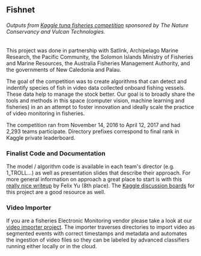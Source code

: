 ## Fishnet
###### Outputs from [Kaggle tuna fisheries competition](https://www.kaggle.com/c/the-nature-conservancy-fisheries-monitoring) sponsored by The Nature Conservancy and Vulcan Technologies.  

This project was done in partnership with Satlink, Archipelago Marine Research, the Pacific Community, the Solomon Islands Ministry of Fisheries and Marine Resources, the Australia Fisheries Management Authority, and the governments of New Caledonia and Palau.

The goal of the competition was to create algorithms that can detect and indentify species of fish in video data collected onboard fishing vessels. These data help to manage the stock better.  Our goal is to broadly share the tools and methods in this space (computer vision, machine learning and fisheries) in an an attempt to foster innovation and ideally scale the practice of video monitoring in fisheries.

The competition ran from November 14, 2016 to April 12, 2017 and had 2,293 teams participate. Directory prefixes correspond to final rank in Kaggle private leaderboard.

### Finalist Code and Documentation
The model / algorithm code is available in each team's director (e.g. 1_TROLL...) as well as presentation slides that describe their approach. For more general information on approach a great place to start is with this [really nice writeup](https://flyyufelix.github.io/2017/04/16/kaggle-nature-conservancy.html) by Felix Yu (8th place). The [Kaggle discussion boards](https://www.kaggle.com/c/the-nature-conservancy-fisheries-monitoring/discussion) for this project are a good resource as well.

### Video Importer
If you are a fisheries Electronic Monitoring vendor please take a look at our [video importer project](https://github.com/tnc-ca-geo/video-importer). The importer traverses directories to import video as segmented events with correct timestamps and metadata and automates the ingestion of video files so they can be labeled by advanced classifiers running either locally or in the cloud.


